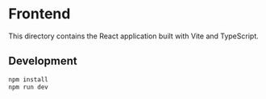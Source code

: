 # Frontend

This directory contains the React application built with Vite and TypeScript.

## Development

```bash
npm install
npm run dev
```

